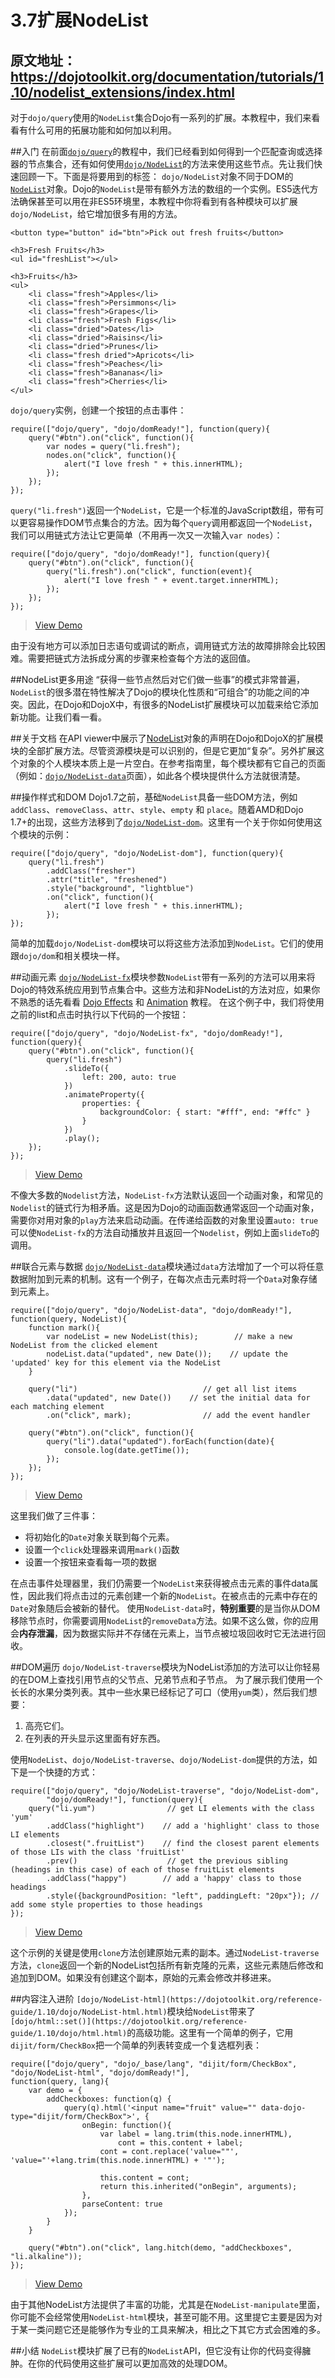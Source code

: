 # 3.7扩展NodeList
原文地址：https://dojotoolkit.org/documentation/tutorials/1.10/nodelist_extensions/index.html
----------

对于`dojo/query`使用的`NodeList`集合Dojo有一系列的扩展。本教程中，我们来看看有什么可用的拓展功能和如何加以利用。

##入门
在前面[`dojo/query`](https://dojotoolkit.org/reference-guide/1.10/dojo/query.html)的教程中，我们已经看到如何得到一个匹配查询或选择器的节点集合，还有如何使用[`dojo/NodeList`](https://dojotoolkit.org/reference-guide/1.10/dojo/NodeList.html)的方法来使用这些节点。先让我们快速回顾一下。下面是将要用到的标签：
`dojo/NodeList`对象不同于DOM的[`NodeList`](https://developer.mozilla.org/en-US/docs/DOM/NodeList)对象。Dojo的`NodeList`是带有额外方法的数组的一个实例。ES5迭代方法确保甚至可以用在非ES5环境里，本教程中你将看到有各种模块可以扩展`dojo/NodeList`，给它增加很多有用的方法。

```
<button type="button" id="btn">Pick out fresh fruits</button>

<h3>Fresh Fruits</h3>
<ul id="freshList"></ul>

<h3>Fruits</h3>
<ul>
    <li class="fresh">Apples</li>
    <li class="fresh">Persimmons</li>
    <li class="fresh">Grapes</li>
    <li class="fresh">Fresh Figs</li>
    <li class="dried">Dates</li>
    <li class="dried">Raisins</li>
    <li class="dried">Prunes</li>
    <li class="fresh dried">Apricots</li>
    <li class="fresh">Peaches</li>
    <li class="fresh">Bananas</li>
    <li class="fresh">Cherries</li>
</ul>
```
`dojo/query`实例，创建一个按钮的点击事件：
```
require(["dojo/query", "dojo/domReady!"], function(query){
    query("#btn").on("click", function(){
        var nodes = query("li.fresh");
        nodes.on("click", function(){
            alert("I love fresh " + this.innerHTML);
        });
    });
});
```
`query("li.fresh")`返回一个`NodeList`，它是一个标准的JavaScript数组，带有可以更容易操作DOM节点集合的方法。因为每个`query`调用都返回一个`NodeList`，我们可以用链式方法让它更简单（不用再一次又一次输入`var nodes`）：

```
require(["dojo/query", "dojo/domReady!"], function(query){
    query("#btn").on("click", function(){
        query("li.fresh").on("click", function(event){
            alert("I love fresh " + event.target.innerHTML);
        });
    });
});
```
> [View Demo](https://dojotoolkit.org/documentation/tutorials/1.10/nodelist_extensions/demo/nodelist_extensions-queryRecap.html)

由于没有地方可以添加日志语句或调试的断点，调用链式方法的故障排除会比较困难。需要把链式方法拆成分离的步骤来检查每个方法的返回值。

##NodeList更多用途
“获得一些节点然后对它们做一些事”的模式非常普遍，`NodeList`的很多潜在特性解决了Dojo的模块化性质和“可组合”的功能之间的冲突。因此，在Dojo和DojoX中，有很多的NodeList扩展模块可以加载来给它添加新功能。让我们看一看。

##关于文档
在API viewer中展示了[NodeList](https://dojotoolkit.org/api/1.10/dojo/NodeList.html)对象的声明在Dojo和DojoX的扩展模块的全部扩展方法。尽管资源模块是可以识别的，但是它更加“复杂”。另外扩展这个对象的个人模块本质上是一片空白。在参考指南里，每个模块都有它自己的页面（例如：[`dojo/NodeList-data`](https://dojotoolkit.org/reference-guide/1.10/dojo/NodeList-data.html)页面），如此各个模块提供什么方法就很清楚。

##操作样式和DOM
Dojo1.7之前，基础`NodeList`具备一些DOM方法，例如`addClass`、`removeClass`、`attr`、`style`、`empty` 和 `place`。随着AMD和Dojo 1.7+的出现，这些方法移到了[`dojo/NodeList-dom`](https://dojotoolkit.org/reference-guide/1.10/dojo/NodeList-dom.html)。这里有一个关于你如何使用这个模块的示例：

```
require(["dojo/query", "dojo/NodeList-dom"], function(query){
    query("li.fresh")
        .addClass("fresher")
        .attr("title", "freshened")
        .style("background", "lightblue")
        .on("click", function(){
            alert("I love fresh " + this.innerHTML);
        });
});
```
简单的加载`dojo/NodeList-dom`模块可以将这些方法添加到`NodeList`。它们的使用跟`dojo/dom`和相关模块一样。

##动画元素
[`dojo/NodeList-fx`](https://dojotoolkit.org/reference-guide/1.10/dojo/NodeList-fx.html)模块参数`NodeList`带有一系列的方法可以用来将Dojo的特效系统应用到节点集合中。这些方法和非NodeList的方法对应，如果你不熟悉的话先看看 [Dojo Effects](https://dojotoolkit.org/documentation/tutorials/1.10/effects/) 和 [Animation](https://dojotoolkit.org/documentation/tutorials/1.10/animation/) 教程。
在这个例子中，我们将使用之前的list和点击时执行以下代码的一个按钮：
```
require(["dojo/query", "dojo/NodeList-fx", "dojo/domReady!"], function(query){
    query("#btn").on("click", function(){
        query("li.fresh")
            .slideTo({
                left: 200, auto: true
            })
            .animateProperty({
                properties: {
                    backgroundColor: { start: "#fff", end: "#ffc" }
                }
            })
            .play();
    });
});
```
> [View Demo](https://dojotoolkit.org/documentation/tutorials/1.10/nodelist_extensions/demo/nodelist_extensions-fx.html)

不像大多数的`Nodelist`方法，`NodeList-fx`方法默认返回一个动画对象，和常见的`Nodelist`的链式行为相矛盾。这是因为Dojo的动画函数通常返回一个动画对象，需要你对用对象的`play`方法来启动动画。在传递给函数的对象里设置`auto: true`可以使`NodeList-fx`的方法自动播放并且返回一个`Nodelist`，例如上面`slideTo`的调用。

##联合元素与数据
[`dojo/NodeList-data`](https://dojotoolkit.org/reference-guide/1.10/dojo/NodeList-data.html)模块通过`data`方法增加了一个可以将任意数据附加到元素的机制。这有一个例子，在每次点击元素时将一个`Data`对象存储到元素上。
```
require(["dojo/query", "dojo/NodeList-data", "dojo/domReady!"], function(query, NodeList){
    function mark(){
        var nodeList = new NodeList(this);        // make a new NodeList from the clicked element
        nodeList.data("updated", new Date());    // update the 'updated' key for this element via the NodeList
    }

    query("li")                            // get all list items
        .data("updated", new Date())    // set the initial data for each matching element
        .on("click", mark);                // add the event handler

    query("#btn").on("click", function(){
        query("li").data("updated").forEach(function(date){
            console.log(date.getTime());
        });
    });
});
```
> [View Demo](https://dojotoolkit.org/documentation/tutorials/1.10/nodelist_extensions/demo/nodelist_extensions-data.html)

这里我们做了三件事：
 - 将初始化的`Date`对象关联到每个元素。
 - 设置一个`click`处理器来调用`mark()`函数
 - 设置一个按钮来查看每一项的数据

在点击事件处理器里，我们仍需要一个`NodeList`来获得被点击元素的事件data属性，因此我们将点击过的元素创建一个新的`NodeList`。在被点击的元素中存在的`Date`对象随后会被新的替代。
使用`NodeList-data`时，**特别重要**的是当你从DOM移除节点时，你需要调用`NodeList`的`removeData`方法。如果不这么做，你的应用会**内存泄漏**，因为数据实际并不存储在元素上，当节点被垃圾回收时它无法进行回收。

##DOM遍历
 `dojo/NodeList-traverse`模块为NodeList添加的方法可以让你轻易的在DOM上查找引用节点的父节点、兄弟节点和子节点。
 为了展示我们使用一个长长的水果分类列表。其中一些水果已经标记了可口（使用`yum`类），然后我们想要：
 1. 高亮它们。
 2. 在列表的开头显示这里面有好东西。

使用`NodeList`、`dojo/NodeList-traverse`、`dojo/NodeList-dom`提供的方法，如下是一个快捷的方式：
```
require(["dojo/query", "dojo/NodeList-traverse", "dojo/NodeList-dom",
        "dojo/domReady!"], function(query){
    query("li.yum")                // get LI elements with the class 'yum'
        .addClass("highlight")    // add a 'highlight' class to those LI elements
        .closest(".fruitList")    // find the closest parent elements of those LIs with the class 'fruitList'
        .prev()                    // get the previous sibling (headings in this case) of each of those fruitList elements
        .addClass("happy")        // add a 'happy' class to those headings
        .style({backgroundPosition: "left", paddingLeft: "20px"}); // add some style properties to those headings
});
```
> [View Demo](https://dojotoolkit.org/documentation/tutorials/1.10/nodelist_extensions/demo/nodelist_extensions-traverse.html)

这个示例的关键是使用`clone`方法创建原始元素的副本。通过`NodeList-traverse`方法，`clone`返回一个新的NodeList包括所有新克隆的元素，这些元素随后修改和追加到DOM。如果没有创建这个副本，原始的元素会修改并移进来。

##内容注入进阶
`[dojo/NodeList-html](https://dojotoolkit.org/reference-guide/1.10/dojo/NodeList-html.html)`模块给`NodeList`带来了`[dojo/html::set()](https://dojotoolkit.org/reference-guide/1.10/dojo/html.html)`的高级功能。这里有一个简单的例子，它用`dijit/form/CheckBox`把一个简单的列表转变成一个复选框列表：
```
require(["dojo/query", "dojo/_base/lang", "dijit/form/CheckBox", "dojo/NodeList-html", "dojo/domReady!"],
function(query, lang){
    var demo = {
        addCheckboxes: function(q) {
            query(q).html('<input name="fruit" value="" data-dojo-type="dijit/form/CheckBox">', {
                onBegin: function(){
                    var label = lang.trim(this.node.innerHTML),
                        cont = this.content + label;
                    cont = cont.replace('value=""', 'value="'+lang.trim(this.node.innerHTML) + '"');

                    this.content = cont;
                    return this.inherited("onBegin", arguments);
                },
                parseContent: true
            });
        }
    }

    query("#btn").on("click", lang.hitch(demo, "addCheckboxes", "li.alkaline"));
});
```
> [View Demo](https://dojotoolkit.org/documentation/tutorials/1.10/nodelist_extensions/demo/nodelist_extensions-htmlSet.html)

由于其他NodeList方法提供了丰富的功能，尤其是在`NodeList-manipulate`里面，你可能不会经常使用`NodeList-html`模块，甚至可能不用。这里提它主要是因为对于某一类问题它还是能够作为专业的工具来解决，相比之下其它方式会困难的多。

##小结
`NodeList`模块扩展了已有的`NodeList`API，但它没有让你的代码变得臃肿。在你的代码使用这些扩展可以更加高效的处理DOM。